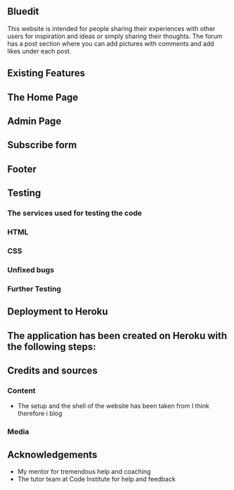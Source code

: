 
## Bluedit
This website is intended for people sharing their experiences with other users for inspiration and ideas or simply sharing their thoughts. The forum has a post section where you can add pictures with comments and add likes under each post.

## Existing Features

## The Home Page 

## Admin Page

## Subscribe form

## Footer

## Testing

### The services used for testing the code

### HTML

### CSS

### Unfixed bugs

### Further Testing

## Deployment to Heroku
The application has been created on Heroku with the following steps:
- 
## Credits and sources

### Content

- The setup and the shell of the website has been taken from I think therefore i blog

### Media

## Acknowledgements 
- My mentor for tremendous help and coaching
- The tutor team at Code Institute for help and feedback
